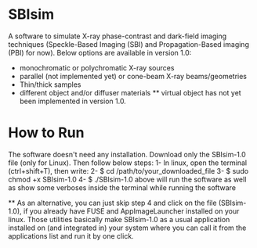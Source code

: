 # SBIsim

A software to simulate X-ray phase-contrast and dark-field imaging techniques 
(Speckle-Based Imaging (SBI) and Propagation-Based imaging (PBI) for now). 
Below options are available in version 1.0: 
- monochromatic or polychromatic X-ray sources
- parallel (not implemented yet) or cone-beam X-ray beams/geometries
- Thin/thick samples
- different object and/or diffuser materials
** virtual object has not yet been implemented in version 1.0.

# How to Run
The software doesn't need any installation. Download only the SBIsim-1.0 file (only for Linux). 
Then follow below steps:
1- In linux, open the terminal (ctrl+shift+T), then write:
2- $ cd /path/to/your_downloaded_file
3- $ sudo chmod +x SBIsim-1.0
4- $ ./SBIsim-1.0
above will run the software as well as show some verboses inside the terminal while running the software

** As an alternative, you can just skip step 4 and click on the file (SBIsim-1.0), if you already have 
FUSE and AppImageLauncher installed on your linux. Those utilities basically make SBIsim-1.0 as a usual application 
installed on (and integrated in) your system where you can call it from the applications list and run it by one click.
